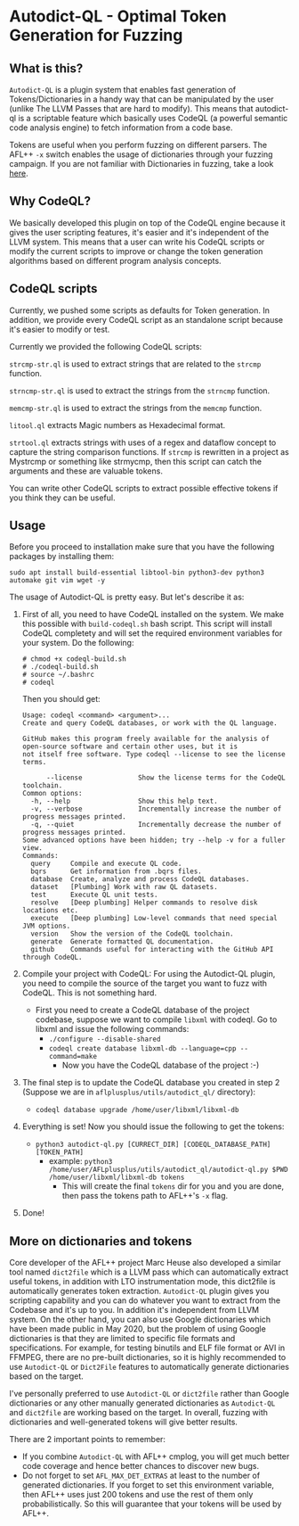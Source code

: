# Autodict-QL - Optimal Token Generation for Fuzzing

## What is this?

`Autodict-QL` is a plugin system that enables fast generation of
Tokens/Dictionaries in a handy way that can be manipulated by the user (unlike
The LLVM Passes that are hard to modify). This means that autodict-ql is a
scriptable feature which basically uses CodeQL (a powerful semantic code
analysis engine) to fetch information from a code base.

Tokens are useful when you perform fuzzing on different parsers. The AFL++ `-x`
switch enables the usage of dictionaries through your fuzzing campaign. If you
are not familiar with Dictionaries in fuzzing, take a look
[here](https://github.com/AFLplusplus/AFLplusplus/tree/stable/dictionaries).

## Why CodeQL?

We basically developed this plugin on top of the CodeQL engine because it gives
the user scripting features, it's easier and it's independent of the LLVM
system. This means that a user can write his CodeQL scripts or modify the
current scripts to improve or change the token generation algorithms based on
different program analysis concepts.

## CodeQL scripts

Currently, we pushed some scripts as defaults for Token generation. In addition,
we provide every CodeQL script as an standalone script because it's easier to
modify or test.

Currently we provided the following CodeQL scripts:

`strcmp-str.ql` is used to extract strings that are related to the `strcmp`
function.

`strncmp-str.ql` is used to extract the strings from the `strncmp` function.

`memcmp-str.ql` is used to extract the strings from the `memcmp` function.

`litool.ql` extracts Magic numbers as Hexadecimal format.

`strtool.ql` extracts strings with uses of a regex and dataflow concept to
capture the string comparison functions. If `strcmp` is rewritten in a project
as Mystrcmp or something like strmycmp, then this script can catch the arguments
and these are valuable tokens.

You can write other CodeQL scripts to extract possible effective tokens if you
think they can be useful.

## Usage

Before you proceed to installation make sure that you have the following
packages by installing them:

```shell
sudo apt install build-essential libtool-bin python3-dev python3 automake git vim wget -y
```

The usage of Autodict-QL is pretty easy. But let's describe it as:

1. First of all, you need to have CodeQL installed on the system. We make this
   possible with `build-codeql.sh` bash script. This script will install CodeQL
   completety and will set the required environment variables for your system.
   Do the following:

    ```shell
    # chmod +x codeql-build.sh
    # ./codeql-build.sh
    # source ~/.bashrc
    # codeql
    ```

    Then you should get:

    ```shell
    Usage: codeql <command> <argument>...
    Create and query CodeQL databases, or work with the QL language.

    GitHub makes this program freely available for the analysis of open-source software and certain other uses, but it is
    not itself free software. Type codeql --license to see the license terms.

          --license              Show the license terms for the CodeQL toolchain.
    Common options:
      -h, --help                 Show this help text.
      -v, --verbose              Incrementally increase the number of progress messages printed.
      -q, --quiet                Incrementally decrease the number of progress messages printed.
    Some advanced options have been hidden; try --help -v for a fuller view.
    Commands:
      query     Compile and execute QL code.
      bqrs      Get information from .bqrs files.
      database  Create, analyze and process CodeQL databases.
      dataset   [Plumbing] Work with raw QL datasets.
      test      Execute QL unit tests.
      resolve   [Deep plumbing] Helper commands to resolve disk locations etc.
      execute   [Deep plumbing] Low-level commands that need special JVM options.
      version   Show the version of the CodeQL toolchain.
      generate  Generate formatted QL documentation.
      github    Commands useful for interacting with the GitHub API through CodeQL.
    ```

2. Compile your project with CodeQL: For using the Autodict-QL plugin, you need
   to compile the source of the target you want to fuzz with CodeQL. This is not
   something hard.
   - First you need to create a CodeQL database of the project codebase, suppose
     we want to compile `libxml` with codeql. Go to libxml and issue the
     following commands:
     - `./configure --disable-shared`
     - `codeql create database libxml-db --language=cpp --command=make`
       - Now you have the CodeQL database of the project :-)
3. The final step is to update the CodeQL database you created in step 2
   (Suppose we are in `aflplusplus/utils/autodict_ql/` directory):
   - `codeql database upgrade /home/user/libxml/libxml-db`
4. Everything is set! Now you should issue the following to get the tokens:
   - `python3 autodict-ql.py [CURRECT_DIR] [CODEQL_DATABASE_PATH] [TOKEN_PATH]`
     - example: `python3 /home/user/AFLplusplus/utils/autodict_ql/autodict-ql.py
       $PWD /home/user/libxml/libxml-db tokens`
       - This will create the final `tokens` dir for you and you are done, then
         pass the tokens path to AFL++'s `-x` flag.
5. Done!

## More on dictionaries and tokens

Core developer of the AFL++ project Marc Heuse also developed a similar tool
named `dict2file` which is a LLVM pass which can automatically extract useful
tokens, in addition with LTO instrumentation mode, this dict2file is
automatically generates token extraction. `Autodict-QL` plugin gives you
scripting capability and you can do whatever you want to extract from the
Codebase and it's up to you. In addition it's independent from LLVM system. On
the other hand, you can also use Google dictionaries which have been made public
in May 2020, but the problem of using Google dictionaries is that they are
limited to specific file formats and specifications. For example, for testing
binutils and ELF file format or AVI in FFMPEG, there are no pre-built
dictionaries, so it is highly recommended to use `Autodict-QL` or `Dict2File`
features to automatically generate dictionaries based on the target.

I've personally preferred to use `Autodict-QL` or `dict2file` rather than Google
dictionaries or any other manually generated dictionaries as `Autodict-QL` and
`dict2file` are working based on the target. In overall, fuzzing with
dictionaries and well-generated tokens will give better results.

There are 2 important points to remember:

- If you combine `Autodict-QL` with AFL++ cmplog, you will get much better code
  coverage and hence better chances to discover new bugs.
- Do not forget to set `AFL_MAX_DET_EXTRAS` at least to the number of generated
  dictionaries. If you forget to set this environment variable, then AFL++ uses
  just 200 tokens and use the rest of them only probabilistically. So this will
  guarantee that your tokens will be used by AFL++.